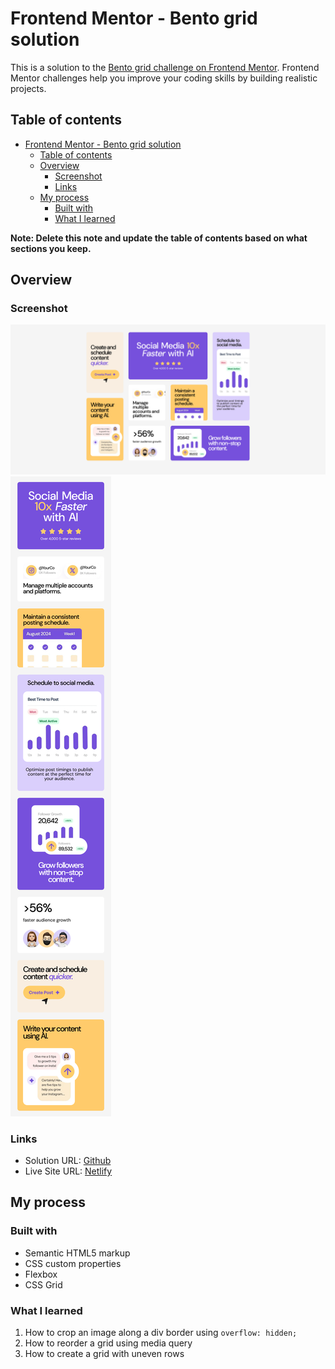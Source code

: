 # Frontend Mentor - Bento grid solution

This is a solution to the [Bento grid challenge on Frontend Mentor](https://www.frontendmentor.io/challenges/bento-grid-RMydElrlOj). Frontend Mentor challenges help you improve your coding skills by building realistic projects.

## Table of contents

- [Frontend Mentor - Bento grid solution](#frontend-mentor---bento-grid-solution)
  - [Table of contents](#table-of-contents)
  - [Overview](#overview)
    - [Screenshot](#screenshot)
    - [Links](#links)
  - [My process](#my-process)
    - [Built with](#built-with)
    - [What I learned](#what-i-learned)

**Note: Delete this note and update the table of contents based on what sections you keep.**

## Overview

### Screenshot

![Desktop Screen](img/2024-11-08-10-34-47.png)
![Mobile Screen](img/2024-11-08-10-34-31.png)

### Links

- Solution URL: [Github](https://github.com/asymtut/bento-grid)
- Live Site URL: [Netlify](https://asymtut-bento-grid.netlify.app/)

## My process

### Built with

- Semantic HTML5 markup
- CSS custom properties
- Flexbox
- CSS Grid

### What I learned

1. How to crop an image along a div border using `overflow: hidden;`
2. How to reorder a grid using media query
3. How to create a grid with uneven rows
